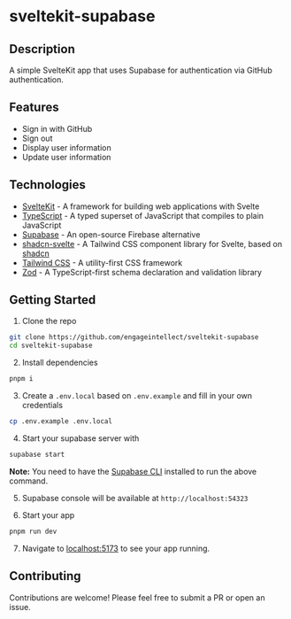 # sveltekit-supabase

## Description

A simple SvelteKit app that uses Supabase for authentication via GitHub authentication.

## Features

- Sign in with GitHub
- Sign out
- Display user information
- Update user information

## Technologies

- [SvelteKit](https://kit.svelte.dev/) - A framework for building web applications with Svelte
- [TypeScript](https://www.typescriptlang.org/) - A typed superset of JavaScript that compiles to plain JavaScript
- [Supabase](https://supabase.io/) - An open-source Firebase alternative
- [shadcn-svelte](https://shadcn-svelte.com) - A Tailwind CSS component library for Svelte, based on [shadcn](https://shadcn.com)
- [Tailwind CSS](https://tailwindcss.com/) - A utility-first CSS framework
- [Zod](https://zod.dev) - A TypeScript-first schema declaration and validation library

## Getting Started

1. Clone the repo

```bash
git clone https://github.com/engageintellect/sveltekit-supabase
cd sveltekit-supabase
```

2. Install dependencies

```bash
pnpm i
```

3. Create a `.env.local` based on `.env.example` and fill in your own credentials

```bash
cp .env.example .env.local
```

4. Start your supabase server with

```bash
supabase start
```

**Note:** You need to have the [Supabase CLI](https://supabase.io/docs/guides/cli) installed to run the above command.

5. Supabase console will be available at `http://localhost:54323`

6. Start your app

```bash
pnpm run dev
```

7. Navigate to [localhost:5173](http://localhost:3000) to see your app running.

## Contributing

Contributions are welcome! Please feel free to submit a PR or open an issue.

